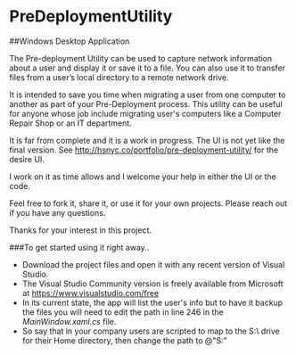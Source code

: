 # PreDeploymentUtility
##Windows Desktop Application

The Pre-deployment Utility can be used to capture network information about a user and display it or save it to a file. You can also use it to transfer files from a user’s local directory to a remote network drive.

It is intended to save you time when migrating a user from one computer to another as part of your Pre-Deployment process. This utility can be useful for anyone whose job include migrating user's computers like a Computer Repair Shop or an IT department.

It is far from complete and it is a work in progress. The UI is not yet like the final version. See http://hsnyc.co/portfolio/pre-deployment-utility/ for the desire UI. 

I work on it as time allows and I welcome your help in either the UI or the code.

Feel free to fork it, share it, or use it for your own projects.  Please reach out if you have any questions.

Thanks for your interest in this project.

###To get started using it right away..
* Download the project files and open it with any recent version of Visual Studio.
* The Visual Studio Community version is freely available from Microsoft at https://www.visualstudio.com/free
* In its current state, the app will list the user's info but to have it backup the files you will need to edit the path in line 246 in the  *MainWindow.xaml.cs* file.
* So say that in your company users are scripted to map to the S:\ drive for their Home directory, then change the path to @"S:\" 
